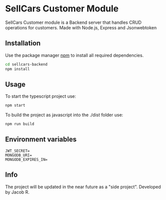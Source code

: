 # SellCars Customer Module

SellCars Customer module is a Backend server that handles CRUD operations for customers. Made with Node.js, Express and Jsonwebtoken

## Installation

Use the package manager [npm](https://npmjs.org) to install all required dependencies.

```bash
cd sellcars-backend
npm install
```

## Usage

To start the typescript project use: 
```bash
npm start
```
To build the project as javascript into the ./dist folder use:
```bash
npm run build
```

## Environment variables
```env
JWT_SECRET=
MONGODB_URI=
MONGODB_EXPIRES_IN=
```

## Info
The project will be updated in the near future as a "side project". Developed by Jacob R.
